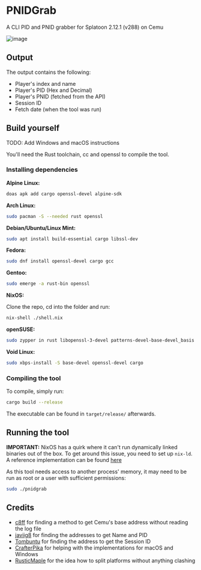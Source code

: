# PNIDGrab
A CLI PID and PNID grabber for Splatoon 2.12.1 (v288) on Cemu

![image](https://github.com/user-attachments/assets/31db40d0-0235-4ac4-9b79-689fdf9660cc)

## Output
The output contains the following:
- Player's index and name
- Player's PID (Hex and Decimal)
- Player's PNID (fetched from the API)
- Session ID
- Fetch date (when the tool was run)

## Build yourself
TODO: Add Windows and macOS instructions 

You'll need the Rust toolchain, cc and openssl to compile the tool.

### Installing dependencies
**Alpine Linux:**

```bash
doas apk add cargo openssl-devel alpine-sdk
```

**Arch Linux:**

```bash
sudo pacman -S --needed rust openssl
```

**Debian/Ubuntu/Linux Mint:**

```bash
sudo apt install build-essential cargo libssl-dev
```

**Fedora:**

```bash
sudo dnf install openssl-devel cargo gcc
```

**Gentoo:**

```bash
sudo emerge -a rust-bin openssl
```

**NixOS:**

Clone the repo, cd into the folder and run:
```bash
nix-shell ./shell.nix
```

**openSUSE:**

```bash
sudo zypper in rust libopenssl-3-devel patterns-devel-base-devel_basis
```

**Void Linux:**

```bash
sudo xbps-install -S base-devel openssl-devel cargo
```

### Compiling the tool
To compile, simply run:

```bash
cargo build --release
```

The executable can be found in `target/release/` afterwards.

## Running the tool
**IMPORTANT:** NixOS has a quirk where it can't run dynamically linked binaries out of the box. To get around this issue, you need to set up `nix-ld`. A reference implementation can be found [here](https://github.com/JerrySM64/dotfiles/blob/be74d805c2c11034fe121d99a50c94c777870c6f/nixos/fhs-appimage.nix)

As this tool needs access to another process' memory, it may need to be run as root or a user with sufficient permissions:

```bash
sudo ./pnidgrab
```
## Credits
* [c8ff](https://github.com/c8ff) for finding a method to get Cemu's base address without reading the log file
* [javiig8](https://github.com/javiig8) for finding the addresses to get Name and PID
* [Tombuntu](https://github.com/ReXiSp) for finding the address to get the Session ID
* [CrafterPika](https://github.com/CrafterPika/) for helping with the implementations for macOS and Windows
* [RusticMaple](https://github.com/RusticMaple) for the idea how to split platforms without anything clashing

